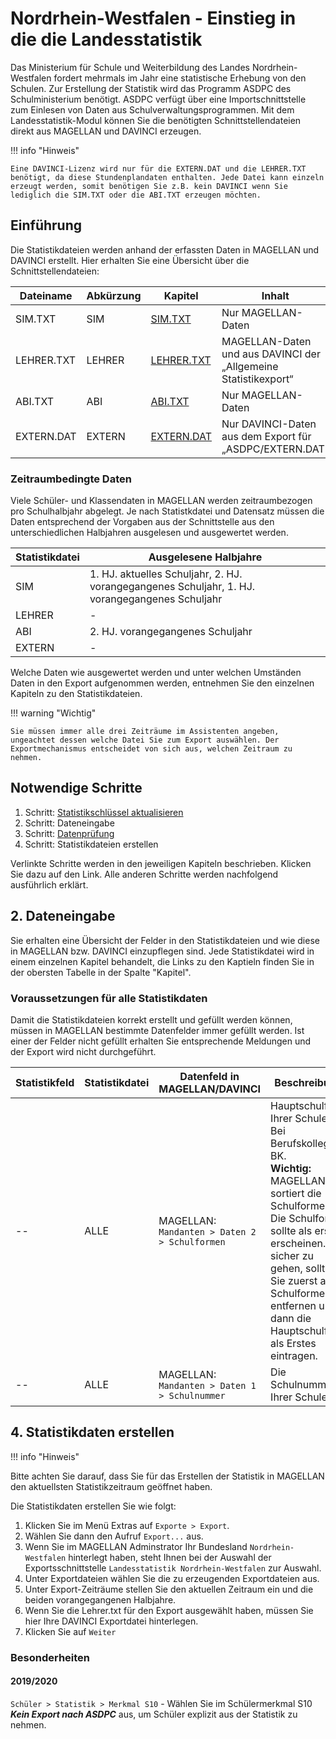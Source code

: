# Nordrhein-Westfalen - Einstieg in die die Landesstatistik

Das Ministerium für Schule und Weiterbildung des Landes Nordrhein-Westfalen fordert mehrmals im Jahr eine statistische Erhebung von den Schulen.
Zur Erstellung der Statistik wird das Programm ASDPC des Schulministerium benötigt. ASDPC verfügt über eine Importschnittstelle zum Einlesen von Daten aus Schulverwaltungsprogrammen.
Mit dem Landesstatistik-Modul können Sie die benötigten Schnittstellendateien direkt aus MAGELLAN und DAVINCI erzeugen.

!!! info "Hinweis"

    Eine DAVINCI-Lizenz wird nur für die EXTERN.DAT und die LEHRER.TXT benötigt, da diese Stundenplandaten enthalten. Jede Datei kann einzeln erzeugt werden, somit benötigen Sie z.B. kein DAVINCI wenn Sie lediglich die SIM.TXT oder die ABI.TXT erzeugen möchten.

## Einführung

Die Statistikdateien werden anhand der erfassten Daten in MAGELLAN und DAVINCI erstellt. Hier erhalten Sie eine Übersicht über die Schnittstellendateien:

Dateiname  | Abkürzung | Kapitel                           | Inhalt
---------- | --------- | --------------------------------- | ------
SIM.TXT    | SIM       | [SIM.TXT](schuelerdaten.md)       | Nur MAGELLAN-Daten
LEHRER.TXT | LEHRER    | [LEHRER.TXT](lehrerdaten.md)      | MAGELLAN-Daten und aus DAVINCI der „Allgemeine Statistikexport“
ABI.TXT    | ABI       | [ABI.TXT](abiturdaten.md)         | Nur MAGELLAN-Daten
EXTERN.DAT | EXTERN    | [EXTERN.DAT](stundenplandaten.md) | Nur DAVINCI-Daten aus dem Export für „ASDPC/EXTERN.DAT“

### Zeitraumbedingte Daten

Viele Schüler- und Klassendaten in MAGELLAN werden zeitraumbezogen pro Schulhalbjahr abgelegt. Je nach Statistkdatei und Datensatz müssen die Daten entsprechend der Vorgaben aus der Schnittstelle aus den unterschiedlichen Halbjahren ausgelesen und ausgewertet werden.

Statistikdatei | Ausgelesene Halbjahre
-------------- | ---------------------
SIM            | 1. HJ. aktuelles Schuljahr, 2. HJ. vorangegangenes Schuljahr, 1. HJ. vorangegangenes Schuljahr
LEHRER         | -
ABI            | 2. HJ. vorangegangenes Schuljahr
EXTERN         | -

Welche Daten wie ausgewertet werden und unter welchen Umständen Daten in den Export aufgenommen werden, entnehmen Sie den einzelnen Kapiteln zu den Statistikdateien.

!!! warning "Wichtig"

    Sie müssen immer alle drei Zeiträume im Assistenten angeben, ungeachtet dessen welche Datei Sie zum Export auswählen. Der Exportmechanismus entscheidet von sich aus, welchen Zeitraum zu nehmen.

## Notwendige Schritte

1. Schritt: [Statistikschlüssel aktualisieren](../schluesselverzeichnisse.md)
2. Schritt: Dateneingabe
3. Schritt: [Datenprüfung](https://doc.ls.stueber.de/datenpruefung/)
4. Schritt: Statistikdateien erstellen

Verlinkte Schritte werden in den jeweiligen Kapiteln beschrieben. Klicken Sie dazu auf den Link. Alle anderen Schritte werden nachfolgend ausführlich erklärt.

## 2. Dateneingabe

Sie erhalten eine Übersicht der Felder in den Statistikdateien und wie diese in MAGELLAN bzw. DAVINCI einzupflegen sind.
Jede Statistikdatei wird in einem einzelnen Kapitel behandelt, die Links zu den Kaptieln finden Sie in der obersten Tabelle in der Spalte "Kapitel".

### Voraussetzungen für alle Statistikdaten

Damit die Statistikdateien korrekt erstellt und gefüllt werden können, müssen in MAGELLAN bestimmte Datenfelder immer gefüllt werden. Ist einer der Felder nicht gefüllt erhalten Sie entsprechende Meldungen und der Export wird nicht durchgeführt.

Statistikfeld | Statistikdatei | Datenfeld in MAGELLAN/DAVINCI | Beschreibung
------------- | -------------- | ----------------------------- | ------------
--            | ALLE           | MAGELLAN: `Mandanten > Daten 2 > Schulformen` | Hauptschulform Ihrer Schule.<br/>Bei Berufskollegs = BK.<br/>**Wichtig:**<br/>MAGELLAN sortiert die Schulformen. Die Schulform sollte als erste erscheinen. Um sicher zu gehen, sollten Sie zuerst alle Schulformen entfernen und dann die Hauptschulform als Erstes eintragen.
--            | ALLE           | MAGELLAN: `Mandanten > Daten 1 > Schulnummer` | Die Schulnummer Ihrer Schule.

## 4. Statistikdaten erstellen

!!! info "Hinweis"


 Bitte achten Sie darauf, dass Sie für das Erstellen der Statistik in MAGELLAN den aktuellsten Statistikzeitraum geöffnet haben.

Die Statistikdaten erstellen Sie wie folgt:


1. Klicken Sie im Menü Extras auf `Exporte > Export`.
2. Wählen Sie dann den Aufruf `Export...` aus.
3. Wenn Sie im MAGELLAN Adminstrator Ihr Bundesland `Nordrhein-Westfalen` hinterlegt haben, steht Ihnen bei der Auswahl der Exportsschnittstelle `Landesstatistik Nordrhein-Westfalen` zur Auswahl.
4. Unter Exportdateien wählen Sie die zu erzeugenden Exportdateien aus.
5. Unter Export-Zeiträume stellen Sie den aktuellen Zeitraum ein und die beiden vorangegangenen Halbjahre.
6. Wenn Sie die Lehrer.txt für den Export ausgewählt haben, müssen Sie hier Ihre DAVINCI Exportdatei hinterlegen.
7. Klicken Sie auf `Weiter`

### Besonderheiten

#### 2019/2020

`Schüler > Statistik > Merkmal S10` -  Wählen Sie im Schülermerkmal S10 ***Kein Export nach ASDPC*** aus, um Schüler explizit aus der Statistik zu nehmen.
